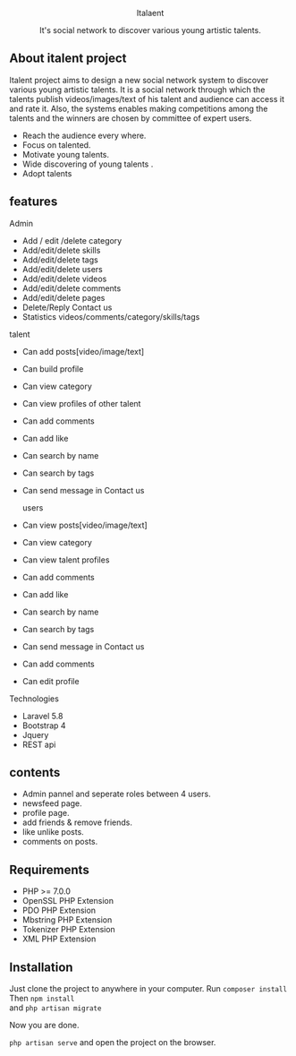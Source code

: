 <p align="center">Italaent</p>

<p align="center">
It's social network to discover various young artistic talents.
</p>

## About italent project

Italent project aims to design a new social network system to discover various young artistic talents. It is a social network through which the talents publish videos/images/text of his talent and audience can access it and rate it. Also, the systems enables making competitions among the talents and the winners are chosen by committee of expert users.

- Reach the audience every where.
- Focus on talented.
- Motivate young talents.
- Wide discovering of young talents .
- Adopt talents


## features

Admin 
-	Add / edit /delete category
-	Add/edit/delete skills
-	Add/edit/delete tags
-	Add/edit/delete users
-	Add/edit/delete videos
-	Add/edit/delete comments
-	Add/edit/delete pages
-	Delete/Reply Contact us
-	Statistics videos/comments/category/skills/tags

talent
-	Can add posts[video/image/text]
-	Can build profile
-	Can view category
-	Can view profiles of other talent 
-	Can add comments
-	Can add like
-	Can search by name 
-	Can search by tags
-	Can send message in Contact us

     users
-	Can view posts[video/image/text]
-	Can view category
-	Can view talent profiles
-	Can add comments
-	Can add like
-	Can search by name 
-	Can search by tags
-	Can send message in Contact us
-	Can add comments
-	Can edit profile

Technologies
-	Laravel 5.8
-	Bootstrap 4
-	Jquery
-	REST api




## contents

- Admin pannel and seperate roles between 4 users.
- newsfeed page.
- profile page.
- add friends & remove friends.
- like unlike posts.
- comments on posts.


## Requirements 

- PHP >= 7.0.0
- OpenSSL PHP Extension
- PDO PHP Extension
- Mbstring PHP Extension
- Tokenizer PHP Extension
- XML PHP Extension

## Installation

Just clone the project to anywhere in your computer. 
Run ` composer install ` <br>
Then ` npm install ` <br>
and ` php artisan migrate `

Now you are done. 
<br>

` php artisan serve ` and open the project on the browser. 

